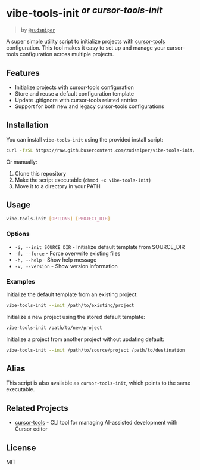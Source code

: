 # vibe-tools-init <sup><i>or cursor-tools-init</i></sup>
> by [`@zudsniper`](https://github.com/zudsniper)  

A super simple utility script to initialize projects with [cursor-tools](https://github.com/eastlondoner/cursor-tools) configuration. This tool makes it easy to set up and manage your cursor-tools configuration across multiple projects.  

## Features

- Initialize projects with cursor-tools configuration
- Store and reuse a default configuration template
- Update .gitignore with cursor-tools related entries
- Support for both new and legacy cursor-tools configurations

## Installation

You can install `vibe-tools-init` using the provided install script:

```bash
curl -fsSL https://raw.githubusercontent.com/zudsniper/vibe-tools-init/master/install.sh | bash
```

Or manually:

1. Clone this repository
2. Make the script executable (`chmod +x vibe-tools-init`)
3. Move it to a directory in your PATH

## Usage

```bash
vibe-tools-init [OPTIONS] [PROJECT_DIR]
```

### Options

- `-i, --init SOURCE_DIR` - Initialize default template from SOURCE_DIR
- `-f, --force` - Force overwrite existing files
- `-h, --help` - Show help message
- `-v, --version` - Show version information

### Examples

Initialize the default template from an existing project:

```bash
vibe-tools-init --init /path/to/existing/project
```

Initialize a new project using the stored default template:

```bash
vibe-tools-init /path/to/new/project
```

Initialize a project from another project without updating default:

```bash
vibe-tools-init --init /path/to/source/project /path/to/destination
```

## Alias

This script is also available as `cursor-tools-init`, which points to the same executable.

## Related Projects

- [cursor-tools](https://github.com/eastlondoner/cursor-tools) - CLI tool for managing AI-assisted development with Cursor editor

## License

MIT

